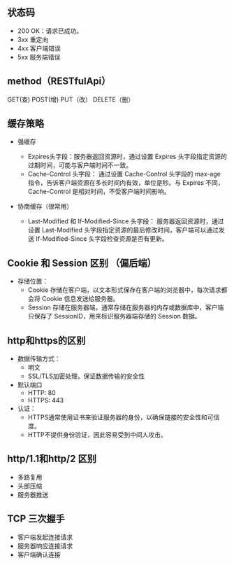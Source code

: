 ## 状态码
- 200 OK：请求已成功。
- 3xx 重定向
- 4xx 客户端错误
- 5xx 服务端错误

## method（RESTfulApi）
GET(查) POST(增) PUT（改） DELETE（删）

## 缓存策略
- 强缓存
  - Expires头字段：服务器返回资源时，通过设置 Expires 头字段指定资源的过期时间，可能与客户端时间不一致。
  - Cache-Control 头字段： 通过设置 Cache-Control 头字段的 max-age 指令，告诉客户端资源在多长时间内有效，单位是秒。与 Expires 不同，Cache-Control 是相对时间，不受客户端时间影响。
  
- 协商缓存（很常用）
  - Last-Modified 和 If-Modified-Since 头字段： 服务器返回资源时，通过设置 Last-Modified 头字段指定资源的最后修改时间，客户端可以通过发送 If-Modified-Since 头字段检查资源是否有更新。

## Cookie 和 Session 区别 （偏后端）
- 存储位置：
  - Cookie 存储在客户端，以文本形式保存在客户端的浏览器中，每次请求都会将 Cookie 信息发送给服务器。
  - Session 存储在服务器端，通常存储在服务器的内存或数据库中，客户端只保存了 SessionID，用来标识服务器端存储的 Session 数据。

## http和https的区别
- 数据传输方式：
  - 明文
  - SSL/TLS加密处理，保证数据传输的安全性
- 默认端口
  - HTTP: 80
  - HTTPS: 443
- 认证：
  - HTTPS通常使用证书来验证服务器的身份，以确保链接的安全性和可信度。
  - HTTP不提供身份验证，因此容易受到中间人攻击。

## http/1.1和http/2 区别
- 多路复用
- 头部压缩
- 服务器推送

## TCP 三次握手
- 客户端发起连接请求
- 服务器响应连接请求
- 客户端确认连接